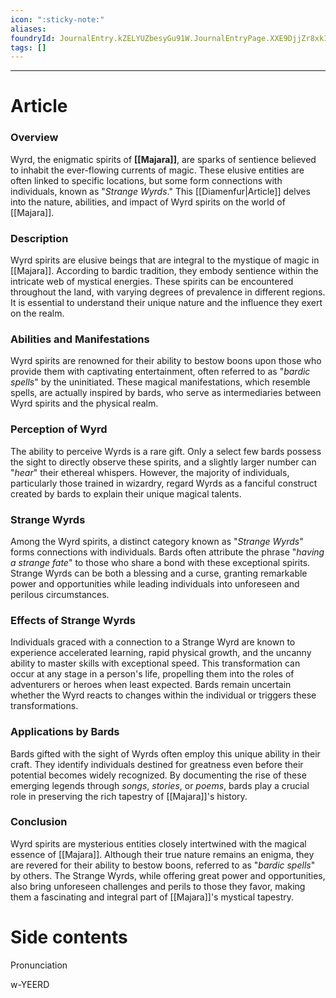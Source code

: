 ```yaml
---
icon: ":sticky-note:"
aliases: 
foundryId: JournalEntry.kZELYUZbesyGu91W.JournalEntryPage.XXE9DjjZr8xkIamC
tags: []
---
```

---
# Article
### Overview

Wyrd, the enigmatic spirits of **[[Majara]]**, are sparks of sentience believed to inhabit the ever-flowing currents of magic. These elusive entities are often linked to specific locations, but some form connections with individuals, known as "_Strange Wyrds_." This [[Diamenfur|Article]] delves into the nature, abilities, and impact of Wyrd spirits on the world of [[Majara]].

### Description

Wyrd spirits are elusive beings that are integral to the mystique of magic in [[Majara]]. According to bardic tradition, they embody sentience within the intricate web of mystical energies. These spirits can be encountered throughout the land, with varying degrees of prevalence in different regions. It is essential to understand their unique nature and the influence they exert on the realm.

### Abilities and Manifestations

Wyrd spirits are renowned for their ability to bestow boons upon those who provide them with captivating entertainment, often referred to as "_bardic spells_" by the uninitiated. These magical manifestations, which resemble spells, are actually inspired by bards, who serve as intermediaries between Wyrd spirits and the physical realm.

### Perception of Wyrd

The ability to perceive Wyrds is a rare gift. Only a select few bards possess the sight to directly observe these spirits, and a slightly larger number can "_hear_" their ethereal whispers. However, the majority of individuals, particularly those trained in wizardry, regard Wyrds as a fanciful construct created by bards to explain their unique magical talents.

### Strange Wyrds

Among the Wyrd spirits, a distinct category known as "_Strange Wyrds_" forms connections with individuals. Bards often attribute the phrase "_having a strange fate_" to those who share a bond with these exceptional spirits. Strange Wyrds can be both a blessing and a curse, granting remarkable power and opportunities while leading individuals into unforeseen and perilous circumstances.

### Effects of Strange Wyrds

Individuals graced with a connection to a Strange Wyrd are known to experience accelerated learning, rapid physical growth, and the uncanny ability to master skills with exceptional speed. This transformation can occur at any stage in a person's life, propelling them into the roles of adventurers or heroes when least expected. Bards remain uncertain whether the Wyrd reacts to changes within the individual or triggers these transformations.

### Applications by Bards

Bards gifted with the sight of Wyrds often employ this unique ability in their craft. They identify individuals destined for greatness even before their potential becomes widely recognized. By documenting the rise of these emerging legends through _songs_, _stories_, or _poems_, bards play a crucial role in preserving the rich tapestry of [[Majara]]'s history.

### Conclusion

Wyrd spirits are mysterious entities closely intertwined with the magical essence of [[Majara]]. Although their true nature remains an enigma, they are revered for their ability to bestow boons, referred to as "_bardic spells_" by others. The Strange Wyrds, while offering great power and opportunities, also bring unforeseen challenges and perils to those they favor, making them a fascinating and integral part of [[Majara]]'s mystical tapestry.


# Side contents
Pronunciation

w-YEERD